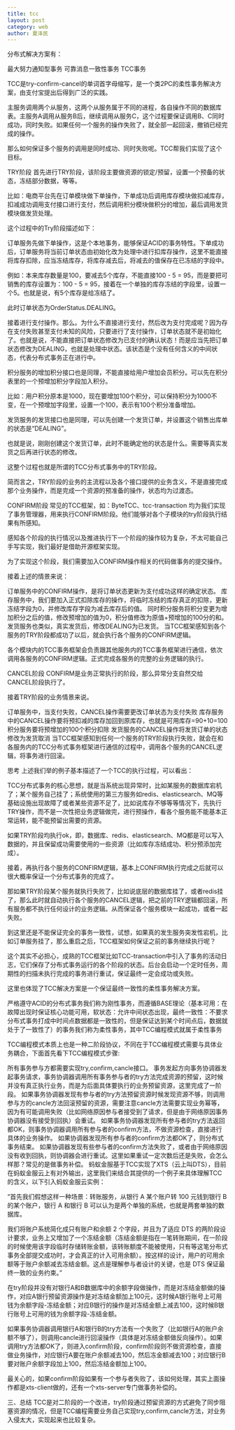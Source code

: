 ```yaml
---
title: tcc
layout: post
category: web
author: 夏泽民
---
```

分布式解决方案有：

最大努力通知型事务
可靠消息一致性事务
TCC事务
<!-- more -->
TCC是try-confirm-cancel的单词首字母缩写，是一个类2PC的柔性事务解决方案，由支付宝提出后得到广泛的实践。

主服务调用两个从服务，这两个从服务属于不同的进程，各自操作不同的数据库表。主服务A调用从服务B后，继续调用从服务C，这个过程要保证调用B、C同时成功，同时失败。如果任何一个服务的操作失败了，就全部一起回滚，撤销已经完成的操作。

那么如何保证多个服务的调用是同时成功、同时失败呢。TCC帮我们实现了这个目标。

TRY阶段
首先进行TRY阶段，该阶段主要做资源的锁定/预留，设置一个预备的状态，冻结部分数据，等等。

比如：电商平台先在订单模块做下单操作，下单成功后调用库存模块做扣减库存，扣减成功调用支付接口进行支付，然后调用积分模块做积分的增加，最后调用发货模块做发货处理。

这个过程中的Try阶段描述如下：

订单服务先做下单操作，这是个本地事务，能够保证ACID的事务特性。下单成功后，订单服务将当前订单状态由初始化改为处理中进行扣库存操作，这里不能直接将库存扣除，应当冻结库存，将库存减去后，将减去的值保存在已冻结的字段中。

例如：本来库存数量是100，要减去5个库存，不能直接100 - 5 = 95，而是要把可销售的库存设置为：100 - 5 = 95，接着在一个单独的库存冻结的字段里，设置一个5。也就是说，有5个库存是给冻结了。

此时订单状态为OrderStatus.DEALING。

接着进行支付操作。那么。为什么不直接进行支付，然后改为支付完成呢？因为存在支付失败甚至支付未知的风险，只要进行了支付操作，订单状态就不是初始化了。也就是说，不能直接把订单状态修改为已支付的确认状态！而是应当先把订单状态修改为DEALING，也就是处理中状态。该状态是个没有任何含义的中间状态，代表分布式事务正在进行中。

积分服务的增加积分接口也是同理，不能直接给用户增加会员积分。可以先在积分表里的一个预增加积分字段加入积分。

比如：用户积分原本是1000，现在要增加100个积分，可以保持积分为1000不变，在一个预增加字段里，设置一个100，表示有100个积分准备增加。

发货服务的发货接口也是同理，可以先创建一个发货订单，并设置这个销售出库单的状态是“DEALING”。

也就是说，刚刚创建这个发货订单，此时不能确定他的状态是什么。需要等真实发货之后再进行状态的修改。

这整个过程也就是所谓的TCC分布式事务中的TRY阶段。

简而言之，TRY阶段的业务的主流程以及各个接口提供的业务含义，不是直接完成那个业务操作，而是完成一个资源的预准备的操作，状态均为过渡态。

CONFIRM阶段
常见的TCC框架，如：ByteTCC、tcc-transaction 均为我们实现了事务管理器，用来执行CONFIRM阶段。他们能够对各个子模块的try阶段执行结果有所感知。

感知各个阶段的执行情况以及推进执行下一个阶段的操作较为复杂，不太可能自己手写实现，我们最好是借助开源框架实现。

为了实现这个阶段，我们需要加入CONFIRM操作相关的代码做事务的提交操作。

接着上述的情景来说：

订单服务中的CONFIRM操作，是将订单状态更新为支付成功这样的确定状态。
库存服务中，我们要加入正式扣除库存的操作，将临时冻结的库存真正的扣除，更新冻结字段为0，并修改库存字段为减去库存后的值。
同时积分服务将积分变更为增加积分之后的值，修改预增加的值为0，积分值修改为原值+预增加的100分的和。
发货服务也类似，真实发货后，修改DEALING为已发货。
当TCC框架感知到各个服务的TRY阶段都成功了以后，就会执行各个服务的CONFIRM逻辑。

各个模块内的TCC事务框架会负责跟其他服务内的TCC事务框架进行通信，依次调用各服务的CONFIRM逻辑。正式完成各服务的完整的业务逻辑的执行。

CANCEL阶段
CONFIRM是业务正常执行的阶段，那么异常分支自然交给CANCEL阶段执行了。

接着TRY阶段的业务情景来说。

订单服务中，当支付失败，CANCEL操作需要更改订单状态为支付失败
库存服务中的CANCEL操作要将预扣减的库存加回到原库存，也就是可用库存=90+10=100
积分服务要将预增加的100个积分扣除
发货服务的CANCEL操作将发货订单的状态修改为发货取消
当TCC框架感知到任何一个服务的TRY阶段执行失败，就会在和各服务内的TCC分布式事务框架进行通信的过程中，调用各个服务的CANCEL逻辑，将事务进行回滚。

思考
上述我们举的例子基本描述了一个TCC的执行过程，可以看出：

TCC分布式事务的核心思想，就是当系统出现异常时，比如某服务的数据库宕机了；某个服务自己挂了；系统使用的第三方服务如redis、elasticsearch、MQ等基础设施出现故障了或者某些资源不足了，比如说库存不够等等情况下，先执行TRY操作，而不是一次性把业务逻辑做完，进行预操作，看各个服务能不能基本正常运转，能不能预留出需要的资源。

如果TRY阶段均执行ok，即，数据库、redis、elasticsearch、MQ都是可以写入数据的，并且保留成功需要使用的一些资源（比如库存冻结成功、积分预添加完成）。

接着，再执行各个服务的CONFIRM逻辑，基本上CONFIRM执行完成之后就可以很大概率保证一个分布式事务的完成了。

那如果TRY阶段某个服务就执行失败了，比如说底层的数据库挂了，或者redis挂了，那么此时就自动执行各个服务的CANCEL逻辑，把之前的TRY逻辑都回滚，所有服务都不执行任何设计的业务逻辑。从而保证各个服务模块一起成功，或者一起失败。

到这里还是不能保证完全的事务一致性，试想，如果真的发生服务突发性宕机，比如订单服务挂了，那么重启之后，TCC框架如何保证之前的事务继续执行呢？

这个其实不必担心，成熟的TCC框架比如TCC-transaction中引入了事务的活动日志，它们保存了分布式事务运行的各个阶段的状态。后台会启动一个定时任务，周期性的扫描未执行完成的事务进行重试，保证最终一定会成功或失败。

这里也体现了TCC解决方案是一个保证最终一致性的柔性事务解决方案。

严格遵守ACID的分布式事务我们称为刚性事务，而遵循BASE理论（基本可用：在故障出现时保证核心功能可用，软状态：允许中间状态出现，最终一致性：不要求分布式事务打成中时间点数据都是一致性的，但是保证达到某个时间点后，数据就处于了一致性了）的事务我们称为柔性事务，其中TCC编程模式就属于柔性事务


TCC编程模式本质上也是一种二阶段协议，不同在于TCC编程模式需要与具体业务耦合，下面首先看下TCC编程模式步骤:

所有事务参与方都需要实现try,confirm,cancle接口。
事务发起方向事务协调器发起事务请求，事务协调器调用所有事务参与者的try方法完成资源的预留，这时候并没有真正执行业务，而是为后面具体要执行的业务预留资源，这里完成了一阶段。
如果事务协调器发现有参与者的try方法预留资源时候发现资源不够，则调用参与方的cancle方法回滚预留的资源，需要注意cancle方法需要实现业务幂等，因为有可能调用失败（比如网络原因参与者接受到了请求，但是由于网络原因事务协调器没有接受到回执）会重试。
如果事务协调器发现所有参与者的try方法返回都OK，则事务协调器调用所有参与者的confirm方法，不做资源检查，直接进行具体的业务操作。
如果协调器发现所有参与者的confirm方法都OK了，则分布式事务结束。
如果协调器发现有些参与者的confirm方法失败了，或者由于网络原因没有收到回执，则协调器会进行重试。这里如果重试一定次数后还是失败，会怎么样那？常见的是做事务补偿。
蚂蚁金服基于TCC实现了XTS（云上叫DTS），目前在蚂蚁金服云上有对外输出，这里我们来结合其提供的一个例子来具体理解TCC的含义，以下引入蚂蚁金服云实例：

“首先我们假想这样一种场景：转账服务，从银行 A 某个账户转 100 元钱到银行 B 的某个账户，银行 A 和银行 B 可以认为是两个单独的系统，也就是两套单独的数据库。

我们将账户系统简化成只有账户和余额 2 个字段，并且为了适应 DTS 的两阶段设计要求，业务上又增加了一个冻结金额（冻结金额是指在一笔转账期间，在一阶段的时候使用该字段临时存储转账金额，该转账额度不能被使用，只有等这笔分布式事务全部提交成功时，才会真正的计入可用余额）。按这样的设计，用户的可用余额等于账户余额减去冻结金额。这点是理解参与者设计的关键，也是 DTS 保证最终一致的业务约束。”

在try阶段并没有对银行A和B数据库中的余额字段做操作，而是对冻结金额做的操作，对应A银行预留资源操作是对冻结金额加上100元，这时候A银行账号上可用钱为余额字段-冻结金额；对应B银行的操作是对冻结金额上减去100，这时候B银行账号上可用的钱为余额字段-冻结金额。

如果事务协调器调用银行A和银行B的try方法有一个失败了（比如银行A的账户余额不够了），则调用cancle进行回滚操作（具体是对冻结金额做反向操作）。如果调用try方法都OK了，则进入confirm阶段，confirm阶段则不做资源检查，直接做业务操作，对应银行A要在账户余额减去100，然后冻金额减去100；对应银行B要对账户余额字段加上100，然后冻结金额加上100。

最关心的，如果confirm阶段如果有一个参与者失败了，该如何处理，其实上面操作都是xts-client做的，还有一个xts-server专门做事务补偿的。

三、总结
TCC是对二阶段的一个改进，try阶段通过预留资源的方式避免了同步阻塞资源的情况，但是TCC编程需要业务自己实现try,confirm,cancle方法，对业务入侵太大，实现起来也比较复杂。
